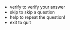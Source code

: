 * verify <answer> to verify your answer
* skip to skip a question
* help to repeat the question!
* exit to quit
